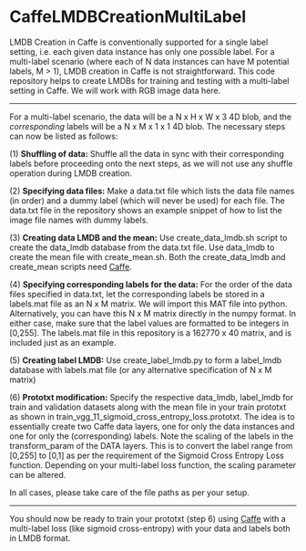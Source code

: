 # CaffeLMDBCreationMultiLabel
LMDB Creation in Caffe is conventionally supported for a single label setting, i.e. each given data instance has only one possible label. For a multi-label scenario (where each of N data instances can have M potential labels, M > 1), LMDB creation in Caffe is not straightforward. This code repository helps to create LMDBs for training and testing with a multi-label setting in Caffe. We will work with RGB image data here. 

-------------------------------
For a multi-label scenario, the data will be a N x H x W x 3 4D blob, and the *corresponding* labels will be a N x M x 1 x 1 4D blob. The necessary steps can now be listed as follows: 

(1) **Shuffling of data:** Shuffle all the data in sync with their corresponding labels before proceeding onto the next steps, as we will not use any shuffle operation during LMDB creation.

(2) **Specifying data files:** Make a data.txt file which lists the data file names (in order) and a dummy label (which will never be used) for each file. The data.txt file in the repository shows an example snippet of how to list the image file names with dummy labels. 

(3) **Creating data LMDB and the mean:** Use create_data_lmdb.sh script to create the data_lmdb database from the data.txt file. Use data_lmdb to create the mean file with create_mean.sh. Both the create_data_lmdb and create_mean scripts need [Caffe](https://github.com/BVLC/caffe). 

(4) **Specifying corresponding labels for the data:** For the order of the data files specified in data.txt, let the corresponding labels be stored in a labels.mat file as an N x M matrix. We will import this MAT file into python. Alternatively, you can have this N x M matrix directly in the numpy format. In either case, make sure that the label values are formatted to be integers in [0,255]. The labels.mat file in this repository is a 162770 x 40 matrix, and is included just as an example.

(5) **Creating label LMDB:** Use create_label_lmdb.py to form a label_lmdb database with labels.mat file (or any alternative specification of N x M matrix)

(6) **Prototxt modification:** Specify the respective data_lmdb, label_lmdb for train and validation datasets along with the mean file in your train prototxt as shown in train_vgg_11_sigmoid_cross_entropy_loss.prototxt. The idea is to essentially create two Caffe data layers, one for only the data instances and one for only the (corresponding) labels. Note the scaling of the labels in the transform_param of the DATA layers. This is to convert the label range from [0,255] to [0,1] as per the requirement of the Sigmoid Cross Entropy Loss function. Depending on your multi-label loss function, the scaling parameter can be altered. 

In all cases, please take care of the file paths as per your setup. 

-------------------------------
You should now be ready to train your prototxt (step 6) using [Caffe](https://github.com/BVLC/caffe) with a multi-label loss (like sigmoid cross-entropy) with your data and labels both in LMDB format. 
